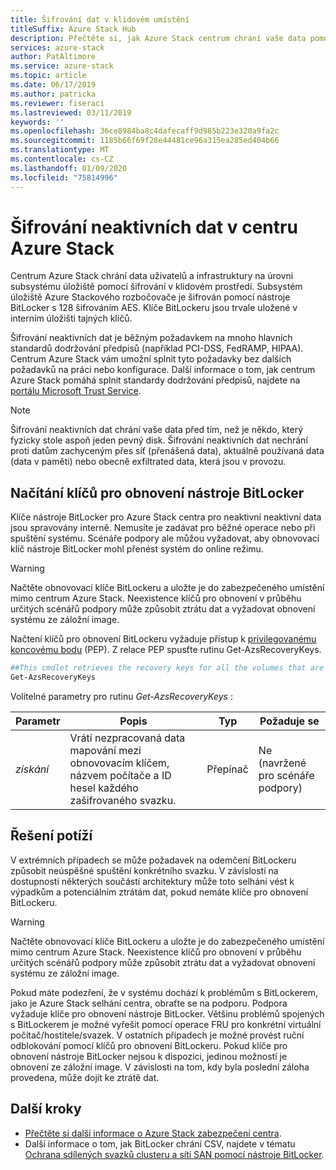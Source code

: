 ```yaml
---
title: Šifrování dat v klidovém umístění
titleSuffix: Azure Stack Hub
description: Přečtěte si, jak Azure Stack centrum chrání vaše data pomocí šifrování v klidovém prostředí.
services: azure-stack
author: PatAltimore
ms.service: azure-stack
ms.topic: article
ms.date: 06/17/2019
ms.author: patricka
ms.reviewer: fiseraci
ms.lastreviewed: 03/11/2019
keywords: ''
ms.openlocfilehash: 36ce8984ba8c4dafecaff9d985b223e320a9fa2c
ms.sourcegitcommit: 1185b66f69f28e44481ce96a315ea285ed404b66
ms.translationtype: MT
ms.contentlocale: cs-CZ
ms.lasthandoff: 01/09/2020
ms.locfileid: "75814996"
---
```

# <a name="data-at-rest-encryption-in-azure-stack-hub"></a>Šifrování neaktivních dat v centru Azure Stack

Centrum Azure Stack chrání data uživatelů a infrastruktury na úrovni subsystému úložiště pomocí šifrování v klidovém prostředí. Subsystém úložiště Azure Stackového rozbočovače je šifrován pomocí nástroje BitLocker s 128 šifrováním AES. Klíče BitLockeru jsou trvale uložené v interním úložišti tajných klíčů.

Šifrování neaktivních dat je běžným požadavkem na mnoho hlavních standardů dodržování předpisů (například PCI-DSS, FedRAMP, HIPAA). Centrum Azure Stack vám umožní splnit tyto požadavky bez dalších požadavků na práci nebo konfigurace. Další informace o tom, jak centrum Azure Stack pomáhá splnit standardy dodržování předpisů, najdete na [portálu Microsoft Trust Service](https://aka.ms/AzureStackCompliance).

> [!NOTE]
> Šifrování neaktivních dat chrání vaše data před tím, než je někdo, který fyzicky stole aspoň jeden pevný disk. Šifrování neaktivních dat nechrání proti datům zachyceným přes síť (přenášená data), aktuálně používaná data (data v paměti) nebo obecně exfiltrated data, která jsou v provozu.

## <a name="retrieving-bitlocker-recovery-keys"></a>Načítání klíčů pro obnovení nástroje BitLocker

Klíče nástroje BitLocker pro Azure Stack centra pro neaktivní neaktivní data jsou spravovány interně. Nemusíte je zadávat pro běžné operace nebo při spuštění systému. Scénáře podpory ale můžou vyžadovat, aby obnovovací klíč nástroje BitLocker mohl přenést systém do online režimu.  

> [!WARNING]
> Načtěte obnovovací klíče BitLockeru a uložte je do zabezpečeného umístění mimo centrum Azure Stack. Neexistence klíčů pro obnovení v průběhu určitých scénářů podpory může způsobit ztrátu dat a vyžadovat obnovení systému ze záložní image.

Načtení klíčů pro obnovení BitLockeru vyžaduje přístup k [privilegovanému koncovému bodu](azure-stack-privileged-endpoint.md) (PEP). Z relace PEP spusťte rutinu Get-AzsRecoveryKeys.

```powershell
##This cmdlet retrieves the recovery keys for all the volumes that are encrypted with BitLocker.
Get-AzsRecoveryKeys
```

Volitelné parametry pro rutinu *Get-AzsRecoveryKeys* :

| Parametr | Popis | Typ | Požaduje se |
|---------|---------|---------|---------|
|*získání* | Vrátí nezpracovaná data mapování mezi obnovovacím klíčem, názvem počítače a ID hesel každého zašifrovaného svazku.  | Přepínač | Ne (navržené pro scénáře podpory)|

## <a name="troubleshoot-issues"></a>Řešení potíží

V extrémních případech se může požadavek na odemčení BitLockeru způsobit neúspěšné spuštění konkrétního svazku. V závislosti na dostupnosti některých součástí architektury může toto selhání vést k výpadkům a potenciálním ztrátám dat, pokud nemáte klíče pro obnovení BitLockeru.

> [!WARNING]
> Načtěte obnovovací klíče BitLockeru a uložte je do zabezpečeného umístění mimo centrum Azure Stack. Neexistence klíčů pro obnovení v průběhu určitých scénářů podpory může způsobit ztrátu dat a vyžadovat obnovení systému ze záložní image.

Pokud máte podezření, že v systému dochází k problémům s BitLockerem, jako je Azure Stack selhání centra, obraťte se na podporu. Podpora vyžaduje klíče pro obnovení nástroje BitLocker. Většinu problémů spojených s BitLockerem je možné vyřešit pomocí operace FRU pro konkrétní virtuální počítač/hostitele/svazek. V ostatních případech je možné provést ruční odblokování pomocí klíčů pro obnovení BitLockeru. Pokud klíče pro obnovení nástroje BitLocker nejsou k dispozici, jedinou možností je obnovení ze záložní image. V závislosti na tom, kdy byla poslední záloha provedena, může dojít ke ztrátě dat.

## <a name="next-steps"></a>Další kroky

- [Přečtěte si další informace o Azure Stack zabezpečení centra](azure-stack-security-foundations.md).
- Další informace o tom, jak BitLocker chrání CSV, najdete v tématu [Ochrana sdílených svazků clusteru a sítí SAN pomocí nástroje BitLocker](https://docs.microsoft.com/windows/security/information-protection/bitlocker/protecting-cluster-shared-volumes-and-storage-area-networks-with-bitlocker).